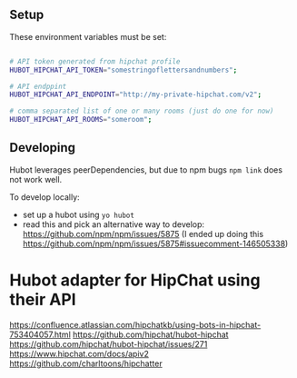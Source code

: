 ## Setup

These environment variables must be set:

```bash

# API token generated from hipchat profile
HUBOT_HIPCHAT_API_TOKEN="somestringoflettersandnumbers";

# API endppint
HUBOT_HIPCHAT_API_ENDPOINT="http://my-private-hipchat.com/v2";

# comma separated list of one or many rooms (just do one for now)
HUBOT_HIPCHAT_API_ROOMS="someroom";
```

## Developing

Hubot leverages peerDependencies, but due to npm bugs `npm link` does not work well.

To develop locally:
- set up a hubot using `yo hubot`
- read this and pick an alternative way to develop:
https://github.com/npm/npm/issues/5875
(I ended up doing this https://github.com/npm/npm/issues/5875#issuecomment-146505338)

# Hubot adapter for HipChat using their API

https://confluence.atlassian.com/hipchatkb/using-bots-in-hipchat-753404057.html
https://github.com/hipchat/hubot-hipchat
https://github.com/hipchat/hubot-hipchat/issues/271
https://www.hipchat.com/docs/apiv2
https://github.com/charltoons/hipchatter
